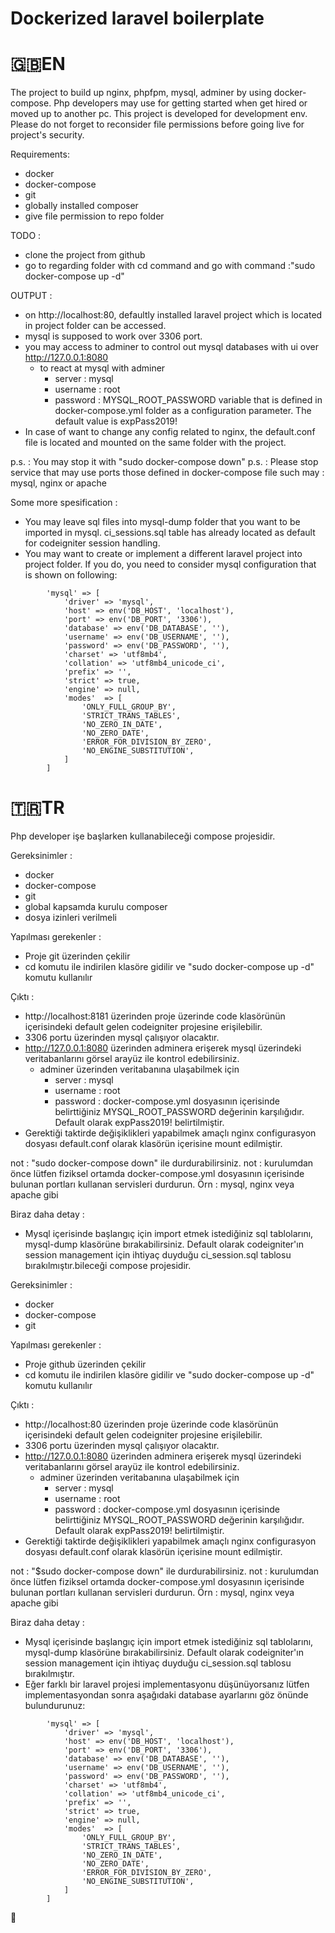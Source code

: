 # Dockerized laravel boilerplate

# 🇬🇧EN
The project to build up nginx, phpfpm, mysql, adminer by using docker-compose.
Php developers may use for getting started when get hired or moved up to another pc.
This project is developed for development env. Please do not forget to reconsider file permissions before going live for project's security.

Requirements:
-   docker
-   docker-compose
-   git
-   globally installed composer
-   give file permission to repo folder

TODO :
- clone the project from github
- go to regarding folder with cd command and go with command :"sudo docker-compose up -d"

OUTPUT : 
- on http://localhost:80, defaultly installed laravel project which is located in project folder can be accessed.
- mysql is supposed to work over 3306 port.
- you may access to adminer to control out mysql databases with ui over http://127.0.0.1:8080
    - to react at mysql with adminer
        -   server   : mysql
        -   username : root
        -   password : MYSQL_ROOT_PASSWORD variable that is defined in docker-compose.yml folder as a configuration parameter. The default value is expPass2019!
- In case of want to change any config related to nginx, the default.conf file is located and mounted on the same folder with the project.

p.s. : You may stop it with "sudo docker-compose down"
p.s. : Please stop service that may use ports those defined in docker-compose file such may : mysql, nginx or apache

Some more spesification :
- You may leave sql files into mysql-dump folder that you want to be imported in mysql. ci_sessions.sql table has already located as default for codeigniter session handling.
- You may want to create or implement a different laravel project into project folder. If you do, you need to consider mysql configuration that is shown on following:
```
        'mysql' => [
            'driver' => 'mysql',
            'host' => env('DB_HOST', 'localhost'),
            'port' => env('DB_PORT', '3306'),
            'database' => env('DB_DATABASE', ''),
            'username' => env('DB_USERNAME', ''),
            'password' => env('DB_PASSWORD', ''),
            'charset' => 'utf8mb4',
            'collation' => 'utf8mb4_unicode_ci',
            'prefix' => '',
            'strict' => true,
            'engine' => null,
            'modes'  => [
                'ONLY_FULL_GROUP_BY',
                'STRICT_TRANS_TABLES',
                'NO_ZERO_IN_DATE',
                'NO_ZERO_DATE',
                'ERROR_FOR_DIVISION_BY_ZERO',
                'NO_ENGINE_SUBSTITUTION',
            ]
        ]
```

# 🇹🇷TR
Php developer işe başlarken kullanabileceği compose projesidir.

Gereksinimler :
- docker
- docker-compose
- git
- global kapsamda kurulu composer
- dosya izinleri verilmeli

Yapılması gerekenler :
- Proje git üzerinden çekilir
- cd komutu ile indirilen klasöre gidilir ve "sudo docker-compose up -d" komutu kullanılır

Çıktı :

- http://localhost:8181 üzerinden proje üzerinde code klasörünün içerisindeki default gelen codeigniter projesine erişilebilir.
- 3306 portu üzerinden mysql çalışıyor olacaktır.
- http://127.0.0.1:8080 üzerinden adminera erişerek mysql üzerindeki veritabanlarını görsel arayüz ile kontrol edebilirsiniz.
    -   adminer üzerinden veritabanına ulaşabilmek için 
        -   server   : mysql
        -   username : root
        -   password : docker-compose.yml dosyasının içerisinde belirttiğiniz MYSQL_ROOT_PASSWORD değerinin karşılığıdır. Default olarak expPass2019! belirtilmiştir.
- Gerektiği taktirde değişiklikleri yapabilmek amaçlı nginx configurasyon dosyası default.conf olarak klasörün içerisine mount edilmiştir.

not : "sudo docker-compose down" ile durdurabilirsiniz.
not : kurulumdan önce lütfen fiziksel ortamda docker-compose.yml dosyasının içerisinde bulunan portları kullanan servisleri durdurun. Örn : mysql, nginx veya apache gibi

Biraz daha detay :
- Mysql içerisinde başlangıç için import etmek istediğiniz sql tablolarını, mysql-dump klasörüne bırakabilirsiniz. Default olarak codeigniter'ın session management için ihtiyaç duyduğu ci_session.sql tablosu bırakılmıştır.bileceği compose projesidir.

Gereksinimler :
- docker
- docker-compose
- git

Yapılması gerekenler :
- Proje github üzerinden çekilir
- cd komutu ile indirilen klasöre gidilir ve "sudo docker-compose up -d" komutu kullanılır

Çıktı :

- http://localhost:80 üzerinden proje üzerinde code klasörünün içerisindeki default gelen codeigniter projesine erişilebilir.
- 3306 portu üzerinden mysql çalışıyor olacaktır.
- http://127.0.0.1:8080 üzerinden adminera erişerek mysql üzerindeki veritabanlarını görsel arayüz ile kontrol edebilirsiniz.
    -   adminer üzerinden veritabanına ulaşabilmek için 
        -   server   : mysql
        -   username : root
        -   password : docker-compose.yml dosyasının içerisinde belirttiğiniz MYSQL_ROOT_PASSWORD değerinin karşılığıdır. Default olarak expPass2019! belirtilmiştir.
- Gerektiği taktirde değişiklikleri yapabilmek amaçlı nginx configurasyon dosyası default.conf olarak klasörün içerisine mount edilmiştir.

not : "$sudo docker-compose down" ile durdurabilirsiniz.
not : kurulumdan önce lütfen fiziksel ortamda docker-compose.yml dosyasının içerisinde bulunan portları kullanan servisleri durdurun. Örn : mysql, nginx veya apache gibi

Biraz daha detay :
- Mysql içerisinde başlangıç için import etmek istediğiniz sql tablolarını, mysql-dump klasörüne bırakabilirsiniz. Default olarak codeigniter'ın session management için ihtiyaç duyduğu ci_session.sql tablosu bırakılmıştır.
- Eğer farklı bir laravel projesi implementasyonu düşünüyorsanız lütfen implementasyondan sonra aşağıdaki database ayarlarını göz önünde bulundurunuz:
```
        'mysql' => [
            'driver' => 'mysql',
            'host' => env('DB_HOST', 'localhost'),
            'port' => env('DB_PORT', '3306'),
            'database' => env('DB_DATABASE', ''),
            'username' => env('DB_USERNAME', ''),
            'password' => env('DB_PASSWORD', ''),
            'charset' => 'utf8mb4',
            'collation' => 'utf8mb4_unicode_ci',
            'prefix' => '',
            'strict' => true,
            'engine' => null,
            'modes'  => [
                'ONLY_FULL_GROUP_BY',
                'STRICT_TRANS_TABLES',
                'NO_ZERO_IN_DATE',
                'NO_ZERO_DATE',
                'ERROR_FOR_DIVISION_BY_ZERO',
                'NO_ENGINE_SUBSTITUTION',
            ]
        ]
```

🧿 
